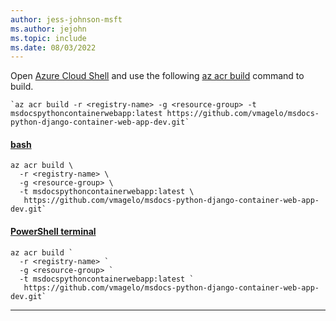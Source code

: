 ```yaml
---
author: jess-johnson-msft
ms.author: jejohn
ms.topic: include
ms.date: 08/03/2022
---
```


Open [Azure Cloud Shell](/azure/cloud-shell/overview) and use the following [az acr build](/cli/azure/acr?branch#az-acr-build) command to build.

    `az acr build -r <registry-name> -g <resource-group> -t msdocspythoncontainerwebapp:latest https://github.com/vmagelo/msdocs-python-django-container-web-app-dev.git`

#### [bash](#tab/terminal-bash)

```Docker
az acr build \
  -r <registry-name> \ 
  -g <resource-group> \
  -t msdocspythoncontainerwebapp:latest \
   https://github.com/vmagelo/msdocs-python-django-container-web-app-dev.git`
```

#### [PowerShell terminal](#tab/terminal-powershell)

```Docker
az acr build `
  -r <registry-name> `
  -g <resource-group> `
  -t msdocspythoncontainerwebapp:latest `
   https://github.com/vmagelo/msdocs-python-django-container-web-app-dev.git`
```

---
